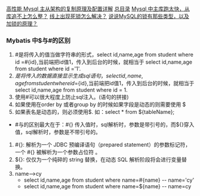 [高性能 Mysql 主从架构的复制原理及配置详解](https://mp.weixin.qq.com/s/uBzPyqPv_xuWoFOIsVlyig)
[总目录](http://w.itcodemonkey.com/article/21.html?v=1)
[Mysql 中主库跑太快，从库追不上怎么整？](https://mp.weixin.qq.com/s/2Y1H8zx3cygGQPKBRocpdw)
[线上出现死锁怎么解决？](https://mp.weixin.qq.com/s/LRTYSQiVuWeN2J-vhnVOeg)
[说说MySQL的锁有那些类型，以及加锁的原理？](https://mp.weixin.qq.com/s/rtSdXR9GxPn39bFmmZVrnA)

### Mybatis 中$与#的区别

1. \#是将传入的值当做字符串的形式，select id,name,age from student where id =#{id},当前端把id值1，传入到后台的时候，就相当于 select id,name,age from
   student where id ='1'.
2. $是将传入的数据直接显示生成sql语句，select id,name,age from student where id =${id},当前端把id值1，传入到后台的时候，就相当于 select id,name,age from
   student where id = 1.
3. 使用#可以很大程度上防止sql注入。(语句的拼接)
4. 如果使用在order by 或者group by 的时候如果字段是动态的则需要使用 $
5. 如果表名是动态的，则必须使用$. 如：select * from ${tableName};

- \#与的区别最大在于：#{} 传入值时，sql解析时，参数是带引号的，而${}穿入值，sql解析时，参数是不带引号的。

1. \#{}: 解析为一个 JDBC 预编译语句（prepared statement）的参数标记符，一个 #{} 被解析为一个参数占位符 。
2. ${}: 仅仅为一个纯碎的 string 替换，在动态 SQL 解析阶段将会进行变量替换。
3. name-->cy
    - select id,name,age from student where name=#{name} -- name='cy'
    - select id,name,age from student where name=${name} -- name=cy